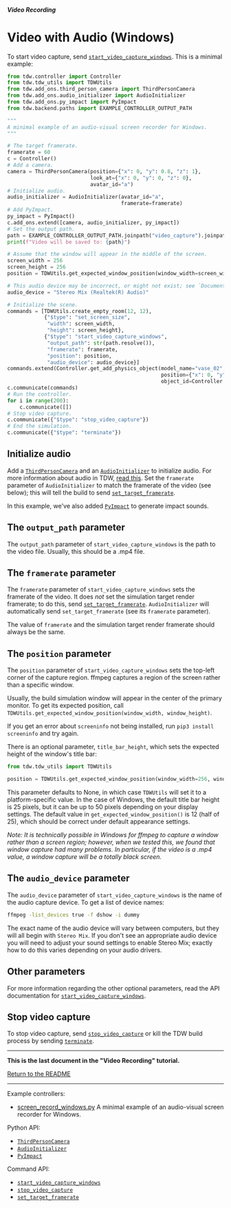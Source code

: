 ##### Video Recording

# Video with Audio (Windows)

To start video capture, send  [`start_video_capture_windows`](../../api/command_api.md#start_video_capture_windows). This is a minimal example:

```python
from tdw.controller import Controller
from tdw.tdw_utils import TDWUtils
from tdw.add_ons.third_person_camera import ThirdPersonCamera
from tdw.add_ons.audio_initializer import AudioInitializer
from tdw.add_ons.py_impact import PyImpact
from tdw.backend.paths import EXAMPLE_CONTROLLER_OUTPUT_PATH

"""
A minimal example of an audio-visual screen recorder for Windows.
"""

# The target framerate.
framerate = 60
c = Controller()
# Add a camera.
camera = ThirdPersonCamera(position={"x": 0, "y": 0.8, "z": 1},
                           look_at={"x": 0, "y": 0, "z": 0},
                           avatar_id="a")
# Initialize audio.
audio_initializer = AudioInitializer(avatar_id="a",
                                     framerate=framerate)
# Add PyImpact.
py_impact = PyImpact()
c.add_ons.extend([camera, audio_initializer, py_impact])
# Set the output path.
path = EXAMPLE_CONTROLLER_OUTPUT_PATH.joinpath("video_capture").joinpath("video.mp4")
print(f"Video will be saved to: {path}")

# Assume that the window will appear in the middle of the screen.
screen_width = 256
screen_height = 256
position = TDWUtils.get_expected_window_position(window_width=screen_width, window_height=screen_height)

# This audio device may be incorrect, or might not exist; see `Documentation/lessons/video/screen_record_windows.md`.
audio_device = "Stereo Mix (Realtek(R) Audio)"

# Initialize the scene.
commands = [TDWUtils.create_empty_room(12, 12),
            {"$type": "set_screen_size",
             "width": screen_width,
             "height": screen_height},
            {"$type": "start_video_capture_windows",
             "output_path": str(path.resolve()),
             "framerate": framerate,
             "position": position,
             "audio_device": audio_device}]
commands.extend(Controller.get_add_physics_object(model_name="vase_02",
                                                  position={"x": 0, "y": 1.5, "z": 0},
                                                  object_id=Controller.get_unique_id()))
c.communicate(commands)
# Run the controller.
for i in range(200):
    c.communicate([])
# Stop video capture.
c.communicate({"$type": "stop_video_capture"})
# End the simulation.
c.communicate({"$type": "terminate"})
```

## Initialize audio

Add a  [`ThirdPersonCamera`](../../python/add_ons/third_person_camera.md) and an [`AudioInitializer`](../../python/add_ons/audio_initializer.md) to initialize audio. For more information about audio in TDW, [read this](../audio/overview.md). Set the `framerate` parameter of `AudioInitializer` to match the framerate of the video (see below); this will tell the build to send [`set_target_framerate`](../../api/command_api.md#set_target_framerate).

In this example, we've also added [`PyImpact`](../audio/py_impact.md) to generate impact sounds.

## The `output_path` parameter

The `output_path` parameter of `start_video_capture_windows` is the path to the video file. Usually, this should be a .mp4 file.

## The `framerate` parameter

The `framerate` parameter of `start_video_capture_windows` sets the framerate of the video. It does *not* set the simulation target render framerate; to do this, send  [`set_target_framerate`](../../api/command_api.md#set_target_framerate). `AudioInitializer` will automatically send `set_target_framerate` (see its `framerate` parameter).

The value of `framerate` and the simulation target render framerate should always be the same.

## The `position` parameter

The `position` parameter of `start_video_capture_windows` sets the top-left corner of the capture region. ffmpeg captures a region of the screen rather than a specific window.

Usually, the build simulation window will appear in the center of the primary monitor. To get its expected position, call `TDWUtils.get_expected_window_position(window_width, window_height)`.

If you get an error about `screeninfo` not being installed, run `pip3 install screeninfo` and try again.

There is an optional parameter, `title_bar_height`, which sets the expected height of the window's title bar:

```python
from tdw.tdw_utils import TDWUtils

position = TDWUtils.get_expected_window_position(window_width=256, window_height=256, title_bar_height=12)
```

This parameter defaults to None, in which case `TDWUtils` will set it to a platform-specific value. In the case of Windows, the default title bar height is 25 pixels, but it can be up to 50 pixels depending on your display settings. The default value in `get_expected_window_position()` is 12 (half of 25), which should be correct under default appearance settings.

*Note: It is technically possible in Windows for ffmpeg to capture a  window rather than a screen region; however, when we tested this, we found that window capture had many problems. In particular, if the video is a .mp4 value, a window capture will be a totally black screen.*

## The `audio_device` parameter

The `audio_device` parameter of `start_video_capture_windows`  is the name of the audio capture device. To get a list of device names:

```bash
ffmpeg -list_devices true -f dshow -i dummy
```

The exact name of the audio device will vary between computers, but they will all begin with `Stereo Mix`. If you don't see an appropriate audio device you will need to adjust your sound settings to enable Stereo Mix; exactly how to do this varies depending on your audio drivers.

## Other parameters

For more information regarding the other optional parameters, read the API documentation for [`start_video_capture_windows`](../../api/command_api.md#start_video_capture_windows).

## Stop video capture

To stop video capture, send [`stop_video_capture`](../../api/command_api.md#stop_video_capture) or kill the TDW build process by sending [`terminate`](../../api/command_api.md#terminate).

***

**This is the last document in the "Video Recording" tutorial.**

[Return to the README](../../../README.md)

***

Example controllers:

- [screen_record_windows.py](https://github.com/threedworld-mit/tdw/blob/master/Python/example_controllers/video/screen_record_windows.py) A minimal example of an audio-visual screen recorder for Windows.

Python API:

- [`ThirdPersonCamera`](../../python/add_ons/third_person_camera.md)
- [`AudioInitializer`](../../python/add_ons/audio_initializer.md)
- [`PyImpact`](../../python/add_ons/py_impact.md)

Command API:

- [`start_video_capture_windows`](../../api/command_api.md#start_video_capture_windows)
- [`stop_video_capture`](../../api/command_api.md#stop_video_capture)
- [`set_target_framerate`](../../api/command_api.md#set_target_framerate)
